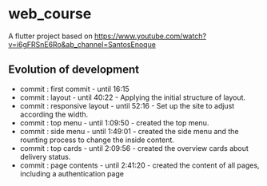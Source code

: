 # web_course

A flutter project based on https://www.youtube.com/watch?v=i6gFRSnE6Ro&ab_channel=SantosEnoque

## Evolution of development
- commit : first commit - until 16:15
- commit : layout - until 40:22 - Applying the initial structure of layout.
- commit : responsive layout - until 52:16 - Set up the site to adjust according the width.
- commit : top menu - until 1:09:50 - created the top menu.
- commit : side menu - until 1:49:01 - created the side menu and the rounting process to change the inside content.
- commit : top cards - until 2:09:56 - created the overview cards about delivery status.
- commit : page contents - until 2:41:20 - created the content of all pages, including a authentication page


